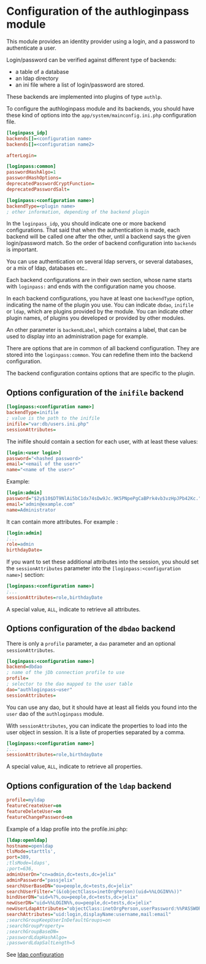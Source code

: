 
Configuration of the authloginpass module
=========================================

This module provides an identity provider using a login, and a password to
authenticate a user.

Login/password can be verified against different type of backends:

* a table of a database
* an ldap directory
* an ini file where a list of login/password are stored. 

These backends are implemented into plugins of type `authlp`.

To configure the authloginpass module and its backends, you should have
these kind of options into the `app/system/mainconfig.ini.php` configuration file.


```ini
[loginpass_idp]
backends[]=<configuration name>
backends[]=<configuration name2>

afterLogin=

[loginpass:common]
passwordHashAlgo=1
passwordHashOptions=
deprecatedPasswordCryptFunction=
deprecatedPasswordSalt=

[loginpass:<configuration name>]
backendType=<plugin name>
; other information, depending of the backend plugin

```

In the `loginpass_idp`, you should indicate one or more backend configurations.
That said that when the authentication is made, each backend will be called
one after the other, until a backend says the given login/password match.
So the order of backend configuration into `backends` is important. 

You can use authentication on several ldap servers, or several databases, or
a mix of ldap, databases etc..
 
Each backend configurations are in their own section, whose name starts with
`loginpass:` and ends with the configuration name you choose.

In each backend configurations, you have at least one `backendType` option,
indicating the name of the plugin you use. You can indicate `dbdao`, `inifile`
or `ldap`, which are plugins provided by the module. You can indicate other
plugin names, of plugins you developed or provided by other modules.

An other parameter is `backendLabel`, which contains a label, that can be used
to display into an administration page for example.

There are options that are in common of all backend configuration. They are
stored into the `loginpass:common`. You can redefine them into the backend 
configuration.

The backend configuration contains options that are specific to the plugin.

 
Options configuration of the `inifile` backend
-----------------------------------------------


```ini
[loginpass:<configuration name>]
backendType=inifile
; value is the path to the inifile
inifile="var:db/users.ini.php"
sessionAttributes=
```

The inifile should contain a section for each user, with at least these values:

```ini
[login:<user login>]
password="<hashed password>"
email="<email of the user>"
name="<name of the user>"
```

Example:

```ini
[login:admin]
password="$2y$10$DT9NlAi5bC1dx74sDw9Jc.9K5PNpePgCaBPrk4vb3vzHpJPb42Kc."
email="admin@example.com"
name=Administrator
```

It can contain more attributes. For example : 

```ini
[login:admin]
;...
role=admin
birthdayDate=
```

If you want to set these additional attributes into the session, you should set
the `sessionAttributes` parameter into the `[loginpass:<configuration name>]` section:


```ini
[loginpass:<configuration name>]
;...
sessionAttributes=role,birthdayDate
```

A special value, `ALL`, indicate to retrieve all attributes.


Options configuration of the `dbdao` backend
---------------------------------------------

There is only a `profile` parameter, a `dao` parameter and an optional `sessionAttributes`.


```ini
[loginpass:<configuration name>]
backend=dbdao
; name of the jDb connection profile to use
profile=
; selector to the dao mapped to the user table
dao="authloginpass~user"
sessionAttributes=
```

You can use any dao, but it should have at least all fields you found into the
`user` dao of the `authloginpass` module.

With `sessionAttributes`, you can indicate the properties to load into the
user object in session. It is a liste of properties separated by a comma.


```ini
[loginpass:<configuration name>]
;...
sessionAttributes=role,birthdayDate
```

A special value, `ALL`, indicate to retrieve all properties.



Options configuration of the `ldap` backend
--------------------------------------------

```ini
profile=myldap
featureCreateUser=on
featureDeleteUser=on
featureChangePassword=on
```

Example of a ldap profile into the profile.ini.php:

```ini
[ldap:openldap]
hostname=openldap
tlsMode=starttls',
port=389,
;tlsMode=ldaps',
;port=636,
adminUserDn="cn=admin,dc=tests,dc=jelix"
adminPassword="passjelix"
searchUserBaseDN="ou=people,dc=tests,dc=jelix"
searchUserFilter="(&(objectClass=inetOrgPerson)(uid=%%LOGIN%%))"
bindUserDN="uid=%?%,ou=people,dc=tests,dc=jelix"
newUserDN="uid=%%LOGIN%%,ou=people,dc=tests,dc=jelix"
newUserLdapAttributes="objectClass:inetOrgPerson,userPassword:%%PASSWORD%%,cn:%%REALNAME%%,sn:%%REALNAME%%"
searchAttributes="uid:login,displayName:username,mail:email"
;searchGroupKeepUserInDefaultGroups=on
;searchGroupProperty=
;searchGroupBaseDN=
;passwordLdapHashAlgo=
;passwordLdapSaltLength=5
```

See [ldap configuration](ldap.md)

